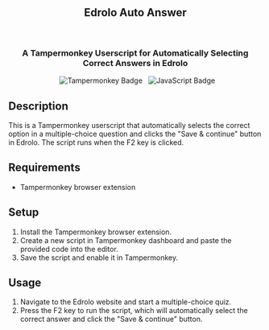 <div align="center">

  <h2>Edrolo Auto Answer</h2>
  <h3>A Tampermonkey Userscript for Automatically Selecting Correct Answers in Edrolo</h3>

  <img src="https://img.shields.io/badge/userscript-%230db7ed.svg?style=for-the-badge&logo=tampermonkey&logoColor=white" alt="Tampermonkey Badge">
  <img src="https://img.shields.io/badge/javascript-F7DF1E?style=for-the-badge&logo=javascript&logoColor=black" alt="JavaScript Badge">

</div>

## Description

This is a Tampermonkey userscript that automatically selects the correct option in a multiple-choice question and clicks the "Save & continue" button in Edrolo. The script runs when the F2 key is clicked.

## Requirements

- Tampermonkey browser extension

## Setup

1. Install the Tampermonkey browser extension.
2. Create a new script in Tampermonkey dashboard and paste the provided code into the editor.
3. Save the script and enable it in Tampermonkey.

## Usage
  
1. Navigate to the Edrolo website and start a multiple-choice quiz.
2. Press the F2 key to run the script, which will automatically select the correct answer and click the "Save & continue" button.
